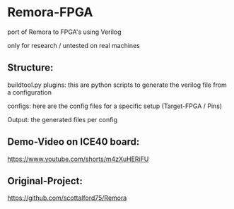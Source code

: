 # Remora-FPGA
port of Remora to FPGA's using Verilog


only for research / untested on real machines



## Structure:

buildtool.py plugins:  this are python scripts to generate the verilog file from a configuration

configs: here are the config files for a specific setup (Target-FPGA / Pins)

Output: the generated files per config



## Demo-Video on ICE40 board:

https://www.youtube.com/shorts/m4zXuHERiFU



## Original-Project:

 https://github.com/scottalford75/Remora
